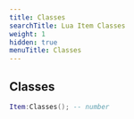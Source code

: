 ```yaml
---
title: Classes
searchTitle: Lua Item Classes
weight: 1
hidden: true
menuTitle: Classes
---
```

## Classes
```lua
Item:Classes(); -- number
```
